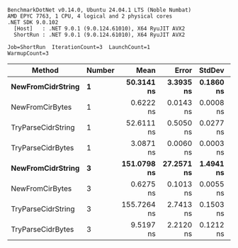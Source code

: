 ```

BenchmarkDotNet v0.14.0, Ubuntu 24.04.1 LTS (Noble Numbat)
AMD EPYC 7763, 1 CPU, 4 logical and 2 physical cores
.NET SDK 9.0.102
  [Host]   : .NET 9.0.1 (9.0.124.61010), X64 RyuJIT AVX2
  ShortRun : .NET 9.0.1 (9.0.124.61010), X64 RyuJIT AVX2

Job=ShortRun  IterationCount=3  LaunchCount=1  
WarmupCount=3  

```
| Method             | Number | Mean        | Error      | StdDev    | Min         | Max         | Allocated |
|------------------- |------- |------------:|-----------:|----------:|------------:|------------:|----------:|
| **NewFromCidrString**  | **1**      |  **50.3141 ns** |  **3.3935 ns** | **0.1860 ns** |  **50.1770 ns** |  **50.5259 ns** |         **-** |
| NewFromCirBytes    | 1      |   0.6222 ns |  0.0143 ns | 0.0008 ns |   0.6216 ns |   0.6231 ns |         - |
| TryParseCidrString | 1      |  52.6111 ns |  0.5050 ns | 0.0277 ns |  52.5916 ns |  52.6428 ns |         - |
| TryParseCidrBytes  | 1      |   3.0871 ns |  0.0060 ns | 0.0003 ns |   3.0867 ns |   3.0874 ns |         - |
| **NewFromCidrString**  | **3**      | **151.0798 ns** | **27.2571 ns** | **1.4941 ns** | **149.3557 ns** | **151.9969 ns** |         **-** |
| NewFromCirBytes    | 3      |   0.6275 ns |  0.1013 ns | 0.0055 ns |   0.6214 ns |   0.6323 ns |         - |
| TryParseCidrString | 3      | 155.7264 ns |  2.7413 ns | 0.1503 ns | 155.6187 ns | 155.8981 ns |         - |
| TryParseCidrBytes  | 3      |   9.5197 ns |  2.2120 ns | 0.1212 ns |   9.3809 ns |   9.6051 ns |         - |
